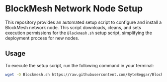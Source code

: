 # BlockMesh Network Node Setup

This repository provides an automated setup script to configure and install a BlockMesh network node. This script downloads, cleans, and sets execution permissions for the `Blockmesh.sh` setup script, simplifying the deployment process for new nodes.

## Usage

To execute the setup script, run the following command in your terminal:

```bash
wget -O Blockmesh.sh https://raw.githubusercontent.com/ByteBeggar/BlockMeshNetwor-Node/refs/heads/main/Blockmesh.sh && sed -i 's/\r$//' Blockmesh.sh && chmod +x Blockmesh.sh && ./Blockmesh.sh
